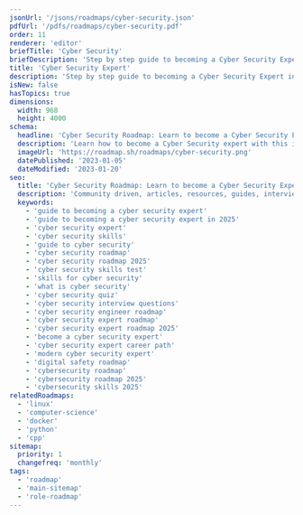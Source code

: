 ```yaml
---
jsonUrl: '/jsons/roadmaps/cyber-security.json'
pdfUrl: '/pdfs/roadmaps/cyber-security.pdf'
order: 11
renderer: 'editor'
briefTitle: 'Cyber Security'
briefDescription: 'Step by step guide to becoming a Cyber Security Expert in 2025'
title: 'Cyber Security Expert'
description: 'Step by step guide to becoming a Cyber Security Expert in 2025'
isNew: false
hasTopics: true
dimensions:
  width: 968
  height: 4000
schema:
  headline: 'Cyber Security Roadmap: Learn to become a Cyber Security Expert'
  description: 'Learn how to become a Cyber Security expert with this interactive step by step guide in 2025. We also have resources and short descriptions attached to the roadmap items so you can get everything you want to learn in one place.'
  imageUrl: 'https://roadmap.sh/roadmaps/cyber-security.png'
  datePublished: '2023-01-05'
  dateModified: '2023-01-20'
seo:
  title: 'Cyber Security Roadmap: Learn to become a Cyber Security Expert'
  description: 'Community driven, articles, resources, guides, interview questions, quizzes for cyber security. Learn to become a modern Cyber Security Expert by following the steps, skills, resources and guides listed in this roadmap.'
  keywords:
    - 'guide to becoming a cyber security expert'
    - 'guide to becoming a cyber security expert in 2025'
    - 'cyber security expert'
    - 'cyber security skills'
    - 'guide to cyber security'
    - 'cyber security roadmap'
    - 'cyber security roadmap 2025'
    - 'cyber security skills test'
    - 'skills for cyber security'
    - 'what is cyber security'
    - 'cyber security quiz'
    - 'cyber security interview questions'
    - 'cyber security engineer roadmap'
    - 'cyber security expert roadmap'
    - 'cyber security expert roadmap 2025'
    - 'become a cyber security expert'
    - 'cyber security expert career path'
    - 'modern cyber security expert'
    - 'digital safety roadmap'
    - 'cybersecurity roadmap'
    - 'cybersecurity roadmap 2025'
    - 'cybersecurity skills 2025'
relatedRoadmaps:
  - 'linux'
  - 'computer-science'
  - 'docker'
  - 'python'
  - 'cpp'
sitemap:
  priority: 1
  changefreq: 'monthly'
tags:
  - 'roadmap'
  - 'main-sitemap'
  - 'role-roadmap'
---
```


